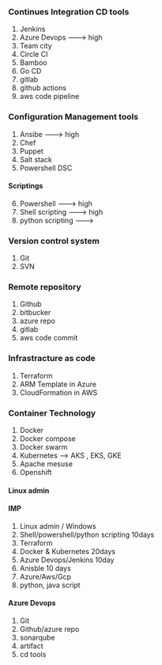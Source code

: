 ### Continues Integration CD tools
   1. Jenkins
   2. Azure Devops   ---> high 
   3. Team city
   4. Circle CI
   5. Bamboo
   6. Go CD
   7. gitlab
   8. github actions
   9. aws code pipeline 

### Configuration Management tools
   1. Ansibe    ---> high
   2. Chef
   3. Puppet
   4. Salt stack
   5. Powershell DSC
#### Scriptings 
   6. Powershell      ---> high
   7. Shell scripting  ---> high 
   8. python scripting ---> 

### Version control system
   1. Git
   2. SVN


### Remote repository 
   1. Github
   2. bitbucker
   3. azure repo
   4. gitlab
   5. aws code commit

### Infrastracture as code 
  1. Terraform
  2. ARM Template in Azure
  3. CloudFormation in AWS  

### Container Technology 
   1. Docker
   2. Docker compose
   3. Docker swarm
   4. Kubernetes  --> AKS , EKS, GKE 
   5. Apache mesuse
   6. Openshift 


#### Linux admin 


#### IMP
1.  Linux admin / Windows  
2.  Shell/powershell/python scripting  10days
3.  Terraform 
4.  Docker & Kubernetes   20days 
5.  Azure Devops/Jenkins  10day 
6.  Anisble    10 days
7.  Azure/Aws/Gcp         
8.  python, java script      



#### Azure Devops 
   1. Git
   2. Github/azure repo
   3. sonarqube
   4. artifact 
   5. cd tools 

   


   